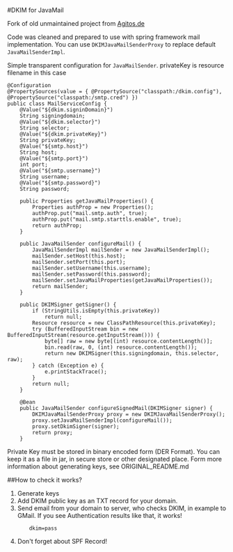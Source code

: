 #DKIM for JavaMail

Fork of old unmaintained project from [Agitos.de](http://www.agitos.de/dkim-for-javamail/)

Code was cleaned and prepared to use with spring framework mail implementation. You can use `DKIMJavaMailSenderProxy` to replace default `JavaMailSenderImpl`.

Simple transparent configuration for `JavaMailSender`. privateKey is resource filename in this case
```
@Configuration
@PropertySources(value = { @PropertySource("classpath:/dkim.config"), @PropertySource("classpath:/smtp.cred") })
public class MailServiceConfig {
	@Value("${dkim.signinDomain}")
	String signingdomain;
	@Value("${dkim.selector}")
	String selector;
	@Value("${dkim.privateKey}")
	String privateKey;
	@Value("${smtp.host}")
	String host;
	@Value("${smtp.port}")
	int port;
	@Value("${smtp.username}")
	String username;
	@Value("${smtp.password}")
	String password;

	public Properties getJavaMailProperties() {
		Properties authProp = new Properties();
		authProp.put("mail.smtp.auth", true);
		authProp.put("mail.smtp.starttls.enable", true);
		return authProp;
	}
	
	public JavaMailSender configureMail() {
		JavaMailSenderImpl mailSender = new JavaMailSenderImpl();
		mailSender.setHost(this.host);
		mailSender.setPort(this.port);
		mailSender.setUsername(this.username);
		mailSender.setPassword(this.password);
		mailSender.setJavaMailProperties(getJavaMailProperties());
		return mailSender;
	}

	public DKIMSigner getSigner() {
		if (StringUtils.isEmpty(this.privateKey))
			return null;
		Resource resource = new ClassPathResource(this.privateKey);
		try (BufferedInputStream bin = new BufferedInputStream(resource.getInputStream())) {
			byte[] raw = new byte[(int) resource.contentLength()];
			bin.read(raw, 0, (int) resource.contentLength());
			return new DKIMSigner(this.signingdomain, this.selector, raw);
		} catch (Exception e) {
			e.printStackTrace();
		}
		return null;
	}

	@Bean
	public JavaMailSender configureSignedMail(DKIMSigner signer) {
		DKIMJavaMailSenderProxy proxy = new DKIMJavaMailSenderProxy();
		proxy.setJavaMailSenderImpl(configureMail());
		proxy.setDkimSigner(signer);
		return proxy;
	}
```

Private Key must be stored in binary encoded form (DER Format). You can keep it as a file in jar, in secure store or other designated place.
Form more information about generating keys, see ORIGINAL_README.md

##How to check it works?
1. Generate keys
2. Add DKIM public key as an TXT record for your domain.
3. Send email from your domain to server, who checks DKIM, in example to GMail. If you see Authentication results like that, it works!
```Authentication-Results:
       dkim=pass
```
4. Don't forget about SPF Record!
